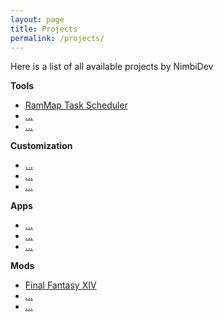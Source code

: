 ```yaml
---
layout: page
title: Projects
permalink: /projects/
---
```


Here is a list of all available projects by NimbiDev

**Tools**

  * [RamMap Task Scheduler](../../RAMMap-Task-Scheduler)
  * [...](../../)
  * [...](../../)

**Customization**

 * [...](../../)
 * [...](../../)
 * [...](../../)

**Apps**

 * [...](../../)
 * [...](../../)
 * [...](../../)

**Mods**

 * [Final Fantasy XIV](../../FFXIV-Mods)
 * [...](../../)
 * [...](../../)
